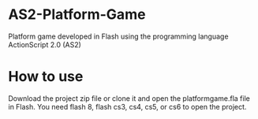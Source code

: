 # AS2-Platform-Game
Platform game developed in Flash using the programming language ActionScript 2.0 (AS2)

# How to use
Download the project zip file or clone it and open the platformgame.fla file in Flash. You need flash 8, flash cs3, cs4, cs5, or cs6 to open the project.
